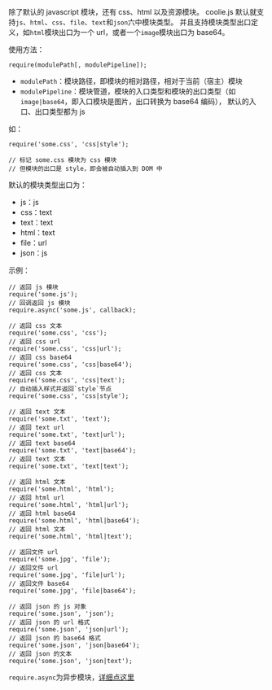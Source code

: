除了默认的 javascript 模块，还有 css、html 以及资源模块。
coolie.js 默认就支持`js`、`html`、`css`、`file`、`text`和`json`六中模块类型。
并且支持模块类型出口定义，如`html`模块出口为一个 url，或者一个`image`模块出口为 base64。

使用方法：
```
require(modulePath[, modulePipeline]);
```

- `modulePath`：模块路径，即模块的相对路径，相对于当前（宿主）模块
- `modulePipeline`：模块管道，模块的入口类型和模块的出口类型（如`image|base64`，即入口模块是图片，出口转换为 base64 编码），
默认的入口、出口类型都为 js

如：
```
require('some.css', 'css|style');

// 标记 some.css 模块为 css 模块
// 但模块的出口是 style，即会被自动插入到 DOM 中
```

默认的模块类型出口为：

- js：js
- css：text
- text：text
- html：text
- file：url
- json：js

示例：

```
// 返回 js 模块
require('some.js');
// 回调返回 js 模块
require.async('some.js', callback);

// 返回 css 文本
require('some.css', 'css');
// 返回 css url
require('some.css', 'css|url');
// 返回 css base64
require('some.css', 'css|base64');
// 返回 css 文本
require('some.css', 'css|text');
// 自动插入样式并返回`style`节点
require('some.css', 'css|style');

// 返回 text 文本
require('some.txt', 'text');
// 返回 text url
require('some.txt', 'text|url');
// 返回 text base64
require('some.txt', 'text|base64');
// 返回 text 文本
require('some.txt', 'text|text');

// 返回 html 文本
require('some.html', 'html');
// 返回 html url
require('some.html', 'html|url');
// 返回 html base64
require('some.html', 'html|base64');
// 返回 html 文本
require('some.html', 'html|text');

// 返回文件 url
require('some.jpg', 'file');
// 返回文件 url
require('some.jpg', 'file|url');
// 返回文件 base64
require('some.jpg', 'file|base64');

// 返回 json 的 js 对象
require('some.json', 'json');
// 返回 json 的 url 格式
require('some.json', 'json|url');
// 返回 json 的 base64 格式
require('some.json', 'json|base64');
// 返回 json 的文本
require('some.json', 'json|text');
```


`require.async`为异步模块，[详细点这里](./async-module.md)

